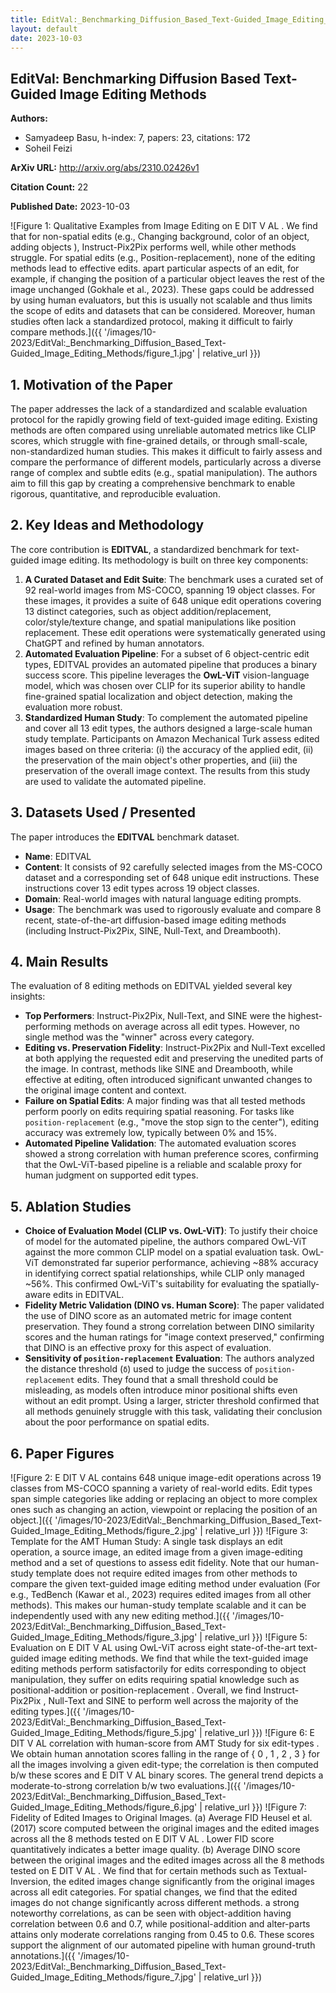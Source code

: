```yaml
---
title: EditVal:_Benchmarking_Diffusion_Based_Text-Guided_Image_Editing_Methods
layout: default
date: 2023-10-03
---
```

## EditVal: Benchmarking Diffusion Based Text-Guided Image Editing Methods
**Authors:**
- Samyadeep Basu, h-index: 7, papers: 23, citations: 172
- Soheil Feizi

**ArXiv URL:** http://arxiv.org/abs/2310.02426v1

**Citation Count:** 22

**Published Date:** 2023-10-03

![Figure 1: Qualitative Examples from Image Editing on E DIT V AL . We find that for non-spatial edits (e.g., Changing background, color of an object, adding objects ), Instruct-Pix2Pix performs well, while other methods struggle. For spatial edits (e.g., Position-replacement), none of the editing methods lead to effective edits. apart particular aspects of an edit, for example, if changing the position of a particular object leaves the rest of the image unchanged (Gokhale et al., 2023). These gaps could be addressed by using human evaluators, but this is usually not scalable and thus limits the scope of edits and datasets that can be considered. Moreover, human studies often lack a standardized protocol, making it difficult to fairly compare methods.]({{ '/images/10-2023/EditVal:_Benchmarking_Diffusion_Based_Text-Guided_Image_Editing_Methods/figure_1.jpg' | relative_url }})
## 1. Motivation of the Paper
The paper addresses the lack of a standardized and scalable evaluation protocol for the rapidly growing field of text-guided image editing. Existing methods are often compared using unreliable automated metrics like CLIP scores, which struggle with fine-grained details, or through small-scale, non-standardized human studies. This makes it difficult to fairly assess and compare the performance of different models, particularly across a diverse range of complex and subtle edits (e.g., spatial manipulation). The authors aim to fill this gap by creating a comprehensive benchmark to enable rigorous, quantitative, and reproducible evaluation.

## 2. Key Ideas and Methodology
The core contribution is **EDITVAL**, a standardized benchmark for text-guided image editing. Its methodology is built on three key components:
1.  **A Curated Dataset and Edit Suite**: The benchmark uses a curated set of 92 real-world images from MS-COCO, spanning 19 object classes. For these images, it provides a suite of 648 unique edit operations covering 13 distinct categories, such as object addition/replacement, color/style/texture change, and spatial manipulations like position replacement. These edit operations were systematically generated using ChatGPT and refined by human annotators.
2.  **Automated Evaluation Pipeline**: For a subset of 6 object-centric edit types, EDITVAL provides an automated pipeline that produces a binary success score. This pipeline leverages the **OwL-ViT** vision-language model, which was chosen over CLIP for its superior ability to handle fine-grained spatial localization and object detection, making the evaluation more robust.
3.  **Standardized Human Study**: To complement the automated pipeline and cover all 13 edit types, the authors designed a large-scale human study template. Participants on Amazon Mechanical Turk assess edited images based on three criteria: (i) the accuracy of the applied edit, (ii) the preservation of the main object's other properties, and (iii) the preservation of the overall image context. The results from this study are used to validate the automated pipeline.

## 3. Datasets Used / Presented
The paper introduces the **EDITVAL** benchmark dataset.
*   **Name**: EDITVAL
*   **Content**: It consists of 92 carefully selected images from the MS-COCO dataset and a corresponding set of 648 unique edit instructions. These instructions cover 13 edit types across 19 object classes.
*   **Domain**: Real-world images with natural language editing prompts.
*   **Usage**: The benchmark was used to rigorously evaluate and compare 8 recent, state-of-the-art diffusion-based image editing methods (including Instruct-Pix2Pix, SINE, Null-Text, and Dreambooth).

## 4. Main Results
The evaluation of 8 editing methods on EDITVAL yielded several key insights:
*   **Top Performers**: Instruct-Pix2Pix, Null-Text, and SINE were the highest-performing methods on average across all edit types. However, no single method was the "winner" across every category.
*   **Editing vs. Preservation Fidelity**: Instruct-Pix2Pix and Null-Text excelled at both applying the requested edit and preserving the unedited parts of the image. In contrast, methods like SINE and Dreambooth, while effective at editing, often introduced significant unwanted changes to the original image content and context.
*   **Failure on Spatial Edits**: A major finding was that all tested methods perform poorly on edits requiring spatial reasoning. For tasks like `position-replacement` (e.g., "move the stop sign to the center"), editing accuracy was extremely low, typically between 0% and 15%.
*   **Automated Pipeline Validation**: The automated evaluation scores showed a strong correlation with human preference scores, confirming that the OwL-ViT-based pipeline is a reliable and scalable proxy for human judgment on supported edit types.

## 5. Ablation Studies
*   **Choice of Evaluation Model (CLIP vs. OwL-ViT)**: To justify their choice of model for the automated pipeline, the authors compared OwL-ViT against the more common CLIP model on a spatial evaluation task. OwL-ViT demonstrated far superior performance, achieving ~88% accuracy in identifying correct spatial relationships, while CLIP only managed ~56%. This confirmed OwL-ViT's suitability for evaluating the spatially-aware edits in EDITVAL.
*   **Fidelity Metric Validation (DINO vs. Human Score)**: The paper validated the use of DINO score as an automated metric for image content preservation. They found a strong correlation between DINO similarity scores and the human ratings for "image context preserved," confirming that DINO is an effective proxy for this aspect of evaluation.
*   **Sensitivity of `position-replacement` Evaluation**: The authors analyzed the distance threshold (`δ`) used to judge the success of `position-replacement` edits. They found that a small threshold could be misleading, as models often introduce minor positional shifts even without an edit prompt. Using a larger, stricter threshold confirmed that all methods genuinely struggle with this task, validating their conclusion about the poor performance on spatial edits.

## 6. Paper Figures
![Figure 2: E DIT V AL contains 648 unique image-edit operations across 19 classes from MS-COCO spanning a variety of real-world edits. Edit types span simple categories like adding or replacing an object to more complex ones such as changing an action, viewpoint or replacing the position of an object.]({{ '/images/10-2023/EditVal:_Benchmarking_Diffusion_Based_Text-Guided_Image_Editing_Methods/figure_2.jpg' | relative_url }})
![Figure 3: Template for the AMT Human Study: A single task displays an edit operation, a source image, an edited image from a given image-editing method and a set of questions to assess edit fidelity. Note that our human-study template does not require edited images from other methods to compare the given text-guided image editing method under evaluation (For e.g., TedBench (Kawar et al., 2023) requires edited images from all other methods). This makes our human-study template scalable and it can be independently used with any new editing method.]({{ '/images/10-2023/EditVal:_Benchmarking_Diffusion_Based_Text-Guided_Image_Editing_Methods/figure_3.jpg' | relative_url }})
![Figure 5: Evaluation on E DIT V AL using OwL-ViT across eight state-of-the-art text-guided image editing methods. We find that while the text-guided image editing methods perform satisfactorily for edits corresponding to object manipulation, they suffer on edits requiring spatial knowledge such as positional-addition or position-replacement . Overall, we find Instruct-Pix2Pix , Null-Text and SINE to perform well across the majority of the editing types.]({{ '/images/10-2023/EditVal:_Benchmarking_Diffusion_Based_Text-Guided_Image_Editing_Methods/figure_5.jpg' | relative_url }})
![Figure 6: E DIT V AL correlation with human-score from AMT Study for six edit-types . We obtain human annotation scores falling in the range of { 0 , 1 , 2 , 3 } for all the images involving a given edit-type; the correlation is then computed b/w these scores and E DIT V AL binary scores. The general trend depicts a moderate-to-strong correlation b/w two evaluations.]({{ '/images/10-2023/EditVal:_Benchmarking_Diffusion_Based_Text-Guided_Image_Editing_Methods/figure_6.jpg' | relative_url }})
![Figure 7: Fidelity of Edited Images to Original Images. (a) Average FID Heusel et al. (2017) score computed between the original images and the edited images across all the 8 methods tested on E DIT V AL . Lower FID score quantitatively indicates a better image quality. (b) Average DINO score between the original images and the edited images across all the 8 methods tested on E DIT V AL . We find that for certain methods such as Textual-Inversion, the edited images change significantly from the original images across all edit categories. For spatial changes, we find that the edited images do not change significantly across different methods. a strong noteworthy correlations, as can be seen with object-addition having correlation between 0.6 and 0.7, while positional-addition and alter-parts attains only moderate correlations ranging from 0.45 to 0.6. These scores support the alignment of our automated pipeline with human ground-truth annotations.]({{ '/images/10-2023/EditVal:_Benchmarking_Diffusion_Based_Text-Guided_Image_Editing_Methods/figure_7.jpg' | relative_url }})
